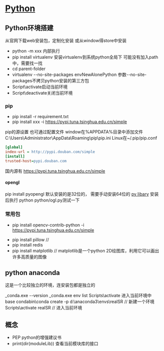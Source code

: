 # [Python](https://www.python.org/)

## Python环境搭建

从官网下载web安装包，定制化安装
或从window得store中安装

- python -m xxx  内部执行
- pip install virtualenv    安装virtualenv到系统python全局下 可能没有加入path中，需要找一找
- cd parent-folder
- virtualenv --no-site-packages envNewAlonePython 参数--no-site-packages不拷贝python安装的第三方包
- Script\activate启动当前环境
- Script\deactivate关闭当前环境

### pip

- pip install -r requirement.txt
- pip install xxx -i https://pypi.tuna.tsinghua.edu.cn/simple

pip的源设置
也可通过配置文件
window在%APPDATA%目录中添加文件
C:\Users\Administrator\AppData\Roaming\pip\pip.ini
Linux在~/.pip/pip.conf

```ini
[global]
index-url = http://pypi.douban.com/simple
[install]
trusted-host=pypi.douban.com
```

国内源有
https://pypi.tuna.tsinghua.edu.cn/simple

#### opengl

pip install pyopengl
默认安装的是32位的， 需要手动安装64位的
[py libary](https://www.lfd.uci.edu/~gohlke/pythonlibs/#pyopengl)
安装后执行 python python/ogl.py测试一下

### 常用包
<!-- opencv的包有几种类型，注意安全需要的 -->
- pip install opencv-contrib-python -i https://pypi.tuna.tsinghua.edu.cn/simple
<!-- 处理图像的 -->
- pip install pillow // 
- pip install redis
- pip install matplotlib // matplotlib是一个python 2D绘图库，利用它可以画出许多高质量的图像

## python anaconda

这是一个比较独立的环境，连安装包都是独立的

_conda.exe --version
_conda.exe env list
Scripts\activate 进入当前环境中base
condabin\conda create -p d:\anaconda3\envs\realSR // 新建一个环境
Scripts\activate realSR // 进入当前环境


## 概念

- PEP python的增强建议书
- print(dir(moduleLib)) 查看当前模块库的接口
